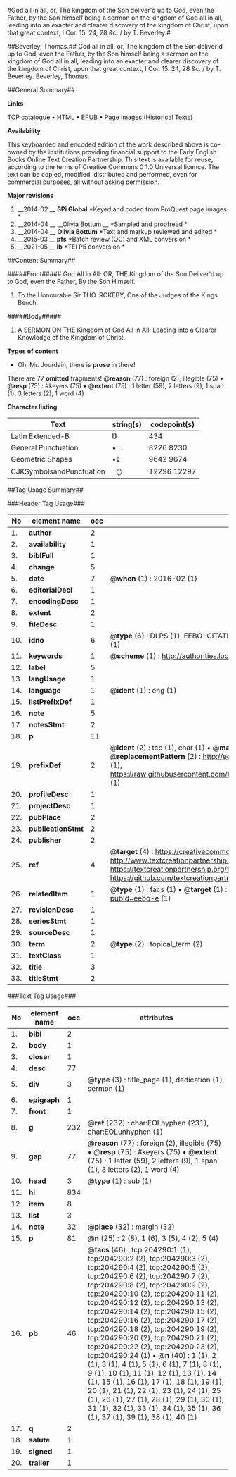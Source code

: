 #God all in all, or, The kingdom of the Son deliver'd up to God, even the Father, by the Son himself being a sermon on the kingdom of God all in all, leading into an exacter and clearer discovery of the kingdom of Christ, upon that great context, I Cor. 15. 24, 28 &c. / by T. Beverley.#

##Beverley, Thomas.##
God all in all, or, The kingdom of the Son deliver'd up to God, even the Father, by the Son himself being a sermon on the kingdom of God all in all, leading into an exacter and clearer discovery of the kingdom of Christ, upon that great context, I Cor. 15. 24, 28 &c. / by T. Beverley.
Beverley, Thomas.

##General Summary##

**Links**

[TCP catalogue](http://www.ota.ox.ac.uk/tcp/)  • 
[HTML](http://tei.it.ox.ac.uk/tcp/Texts-HTML/free/B17/B17696.html)  • 
[EPUB](http://tei.it.ox.ac.uk/tcp/Texts-EPUB/free/B17/B17696.epub) • 
[Page images (Historical Texts)](https://historicaltexts.jisc.ac.uk/eebo-8622331e)

**Availability**

This keyboarded and encoded edition of the work described above is co-owned by the
    institutions providing financial support to the Early English Books Online Text Creation
    Partnership. This text is available for reuse, according to the terms of  Creative Commons 0 1.0 Universal
    licence. The text can be copied, modified, distributed and performed, even for commercial
    purposes, all without asking permission.

**Major revisions**

1. __2014-02 __ __SPi Global__ *Keyed and coded from ProQuest page images *
1. __2014-04 __ __Olivia Bottum __ *Sampled and proofread *
1. __2014-04 __ __Olivia Bottum__ *Text and markup reviewed and edited *
1. __2015-03 __ __pfs__ *Batch review (QC) and XML conversion *
1. __2021-05 __ __lb__ *TEI P5 conversion *

##Content Summary##

#####Front#####
God All in All: OR, THE Kingdom of the Son Deliver'd up to God, even the Father, By the Son Himself.
1. To the Honourable Sir THO. ROKEBY, One of the Judges of the Kings Bench.

#####Body#####

1. A SERMON ON THE Kingdom of God All in All: Leading into a Clearer Knowledge of the Kingdom of Christ.

**Types of content**

  * Oh, Mr. Jourdain, there is **prose** in there!

There are 77 **omitted** fragments! 
 @__reason__ (77) : foreign (2), illegible (75)  •  @__resp__ (75) : #keyers (75)  •  @__extent__ (75) : 1 letter (59), 2 letters (9), 1 span (1), 3 letters (2), 1 word (4)

**Character listing**


|Text|string(s)|codepoint(s)|
|---|---|---|
|Latin Extended-B|Ʋ|434|
|General Punctuation|•…|8226 8230|
|Geometric Shapes|▪◊|9642 9674|
|CJKSymbolsandPunctuation|〈〉|12296 12297|

##Tag Usage Summary##

###Header Tag Usage###

|No|element name|occ|attributes|
|---|---|---|---|
|1.|__author__|2||
|2.|__availability__|1||
|3.|__biblFull__|1||
|4.|__change__|5||
|5.|__date__|7| @__when__ (1) : 2016-02 (1)|
|6.|__editorialDecl__|1||
|7.|__encodingDesc__|1||
|8.|__extent__|2||
|9.|__fileDesc__|1||
|10.|__idno__|6| @__type__ (6) : DLPS (1), EEBO-CITATION (1), VID (1), EEBO-PROQUEST (1), STC (1), OCLC (1)|
|11.|__keywords__|1| @__scheme__ (1) : http://authorities.loc.gov/ (1)|
|12.|__label__|5||
|13.|__langUsage__|1||
|14.|__language__|1| @__ident__ (1) : eng (1)|
|15.|__listPrefixDef__|1||
|16.|__note__|5||
|17.|__notesStmt__|2||
|18.|__p__|11||
|19.|__prefixDef__|2| @__ident__ (2) : tcp (1), char (1)  •  @__matchPattern__ (2) : ([0-9\-]+):([0-9IVX]+) (1), (.+) (1)  •  @__replacementPattern__ (2) : http://eebo.chadwyck.com/downloadtiff?vid=$1&page=$2 (1), https://raw.githubusercontent.com/textcreationpartnership/Texts/master/tcpchars.xml#$1 (1)|
|20.|__profileDesc__|1||
|21.|__projectDesc__|1||
|22.|__pubPlace__|2||
|23.|__publicationStmt__|2||
|24.|__publisher__|2||
|25.|__ref__|4| @__target__ (4) : https://creativecommons.org/publicdomain/zero/1.0/ (1), http://www.textcreationpartnership.org/docs/. (1), https://textcreationpartnership.org/faq/#faq05 (1), https://github.com/textcreationpartnership (1)|
|26.|__relatedItem__|1| @__type__ (1) : facs (1)  •  @__target__ (1) : https://data.historicaltexts.jisc.ac.uk/view?pubId=eebo-e (1)|
|27.|__revisionDesc__|1||
|28.|__seriesStmt__|1||
|29.|__sourceDesc__|1||
|30.|__term__|2| @__type__ (2) : topical_term (2)|
|31.|__textClass__|1||
|32.|__title__|3||
|33.|__titleStmt__|2||


###Text Tag Usage###

|No|element name|occ|attributes|
|---|---|---|---|
|1.|__bibl__|2||
|2.|__body__|1||
|3.|__closer__|1||
|4.|__desc__|77||
|5.|__div__|3| @__type__ (3) : title_page (1), dedication (1), sermon (1)|
|6.|__epigraph__|1||
|7.|__front__|1||
|8.|__g__|232| @__ref__ (232) : char:EOLhyphen (231), char:EOLunhyphen (1)|
|9.|__gap__|77| @__reason__ (77) : foreign (2), illegible (75)  •  @__resp__ (75) : #keyers (75)  •  @__extent__ (75) : 1 letter (59), 2 letters (9), 1 span (1), 3 letters (2), 1 word (4)|
|10.|__head__|3| @__type__ (1) : sub (1)|
|11.|__hi__|834||
|12.|__item__|8||
|13.|__list__|3||
|14.|__note__|32| @__place__ (32) : margin (32)|
|15.|__p__|81| @__n__ (25) : 2 (8), 1 (6), 3 (5), 4 (2), 5 (4)|
|16.|__pb__|46| @__facs__ (46) : tcp:204290:1 (1), tcp:204290:2 (2), tcp:204290:3 (2), tcp:204290:4 (2), tcp:204290:5 (2), tcp:204290:6 (2), tcp:204290:7 (2), tcp:204290:8 (2), tcp:204290:9 (2), tcp:204290:10 (2), tcp:204290:11 (2), tcp:204290:12 (2), tcp:204290:13 (2), tcp:204290:14 (2), tcp:204290:15 (2), tcp:204290:16 (2), tcp:204290:17 (2), tcp:204290:18 (2), tcp:204290:19 (2), tcp:204290:20 (2), tcp:204290:21 (2), tcp:204290:22 (2), tcp:204290:23 (2), tcp:204290:24 (1)  •  @__n__ (40) : 1 (1), 2 (1), 3 (1), 4 (1), 5 (1), 6 (1), 7 (1), 8 (1), 9 (1), 10 (1), 11 (1), 12 (1), 13 (1), 14 (1), 15 (1), 16 (1), 17 (1), 18 (1), 19 (1), 20 (1), 21 (1), 22 (1), 23 (1), 24 (1), 25 (1), 26 (1), 27 (1), 28 (1), 29 (1), 30 (1), 31 (1), 32 (1), 33 (1), 34 (1), 35 (1), 36 (1), 37 (1), 39 (1), 38 (1), 40 (1)|
|17.|__q__|2||
|18.|__salute__|1||
|19.|__signed__|1||
|20.|__trailer__|1||

